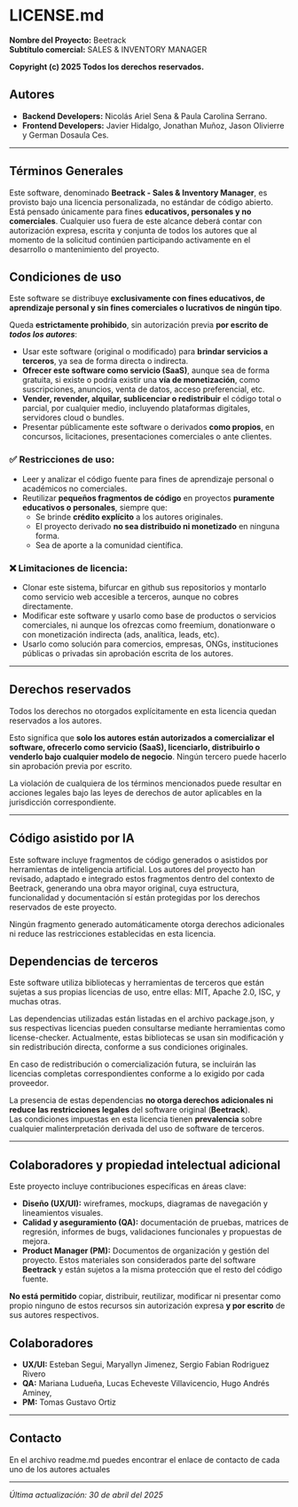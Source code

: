 # LICENSE.md

**Nombre del Proyecto:** Beetrack  
**Subtítulo comercial:** SALES & INVENTORY MANAGER

**Copyright (c) 2025 Todos los derechos reservados.**

## Autores

- **Backend Developers:** Nicolás Ariel Sena & Paula Carolina Serrano.
- **Frontend Developers:** Javier Hidalgo, Jonathan Muñoz, Jason Olivierre y German Dosaula Ces.

---

## Términos Generales

Este software, denominado **Beetrack - Sales & Inventory Manager**, es provisto bajo una licencia personalizada, no estándar de código abierto. Está pensado únicamente para fines **educativos, personales y no comerciales**. Cualquier uso fuera de este alcance deberá contar con autorización expresa, escrita y conjunta de todos los autores que al momento de la solicitud continúen participando activamente en el desarrollo o mantenimiento del proyecto.

## Condiciones de uso

Este software se distribuye **exclusivamente con fines educativos, de aprendizaje personal y sin fines comerciales o lucrativos de ningún tipo**.

Queda **estrictamente prohibido**, sin autorización previa **por escrito de *todos los autores***:

- Usar este software (original o modificado) para **brindar servicios a terceros**, ya sea de forma directa o indirecta.
- **Ofrecer este software como servicio (SaaS)**, aunque sea de forma gratuita, si existe o podría existir una **vía de monetización**, como suscripciones, anuncios, venta de datos, acceso preferencial, etc.
- **Vender, revender, alquilar, sublicenciar o redistribuir** el código total o parcial, por cualquier medio, incluyendo plataformas digitales, servidores cloud o bundles.
- Presentar públicamente este software o derivados **como propios**, en concursos, licitaciones, presentaciones comerciales o ante clientes.

### ✅ Restricciones de uso:
- Leer y analizar el código fuente para fines de aprendizaje personal o académicos no comerciales.
- Reutilizar **pequeños fragmentos de código** en proyectos **puramente educativos o personales**, siempre que:
  - Se brinde **crédito explícito** a los autores originales.
  - El proyecto derivado **no sea distribuido ni monetizado** en ninguna forma.
  - Sea de aporte a la comunidad científica.

### ❌ Limitaciones de licencia:
- Clonar este sistema, bifurcar en github sus repositorios y montarlo como servicio web accesible a terceros, aunque no cobres directamente.
- Modificar este software y usarlo como base de productos o servicios comerciales, ni aunque los ofrezcas como freemium, donationware o con monetización indirecta (ads, analítica, leads, etc).
- Usarlo como solución para comercios, empresas, ONGs, instituciones públicas o privadas sin aprobación escrita de los autores.

---

## Derechos reservados

Todos los derechos no otorgados explícitamente en esta licencia quedan reservados a los autores.

Esto significa que **solo los autores están autorizados a comercializar el software, ofrecerlo como servicio (SaaS), licenciarlo, distribuirlo o venderlo bajo cualquier modelo de negocio**. Ningún tercero puede hacerlo sin aprobación previa por escrito.

La violación de cualquiera de los términos mencionados puede resultar en acciones legales bajo las leyes de derechos de autor aplicables en la jurisdicción correspondiente.

---

## Código asistido por IA

Este software incluye fragmentos de código generados o asistidos por herramientas de inteligencia artificial. Los autores del proyecto han revisado, adaptado e integrado estos fragmentos dentro del contexto de Beetrack, generando una obra mayor original, cuya estructura, funcionalidad y documentación sí están protegidas por los derechos reservados de este proyecto.

Ningún fragmento generado automáticamente otorga derechos adicionales ni reduce las restricciones establecidas en esta licencia.

## Dependencias de terceros

Este software utiliza bibliotecas y herramientas de terceros que están sujetas a sus propias licencias de uso, entre ellas: MIT, Apache 2.0, ISC, y muchas otras.

Las dependencias utilizadas están listadas en el archivo package.json, y sus respectivas licencias pueden consultarse mediante herramientas como license-checker.
Actualmente, estas bibliotecas se usan sin modificación y sin redistribución directa, conforme a sus condiciones originales.

En caso de redistribución o comercialización futura, se incluirán las licencias completas correspondientes conforme a lo exigido por cada proveedor.

La presencia de estas dependencias **no otorga derechos adicionales ni reduce las restricciones legales** del software original (**Beetrack**).  
Las condiciones impuestas en esta licencia tienen **prevalencia** sobre cualquier malinterpretación derivada del uso de software de terceros.

---

## Colaboradores y propiedad intelectual adicional

Este proyecto incluye contribuciones específicas en áreas clave:

- **Diseño (UX/UI):** wireframes, mockups, diagramas de navegación y lineamientos visuales.
- **Calidad y aseguramiento (QA):** documentación de pruebas, matrices de regresión, informes de bugs, validaciones funcionales y propuestas de mejora.
- **Product Manager (PM):** Documentos de organización y gestión del proyecto.
Estos materiales son considerados parte del software **Beetrack** y están sujetos a la misma protección que el resto del código fuente.

**No está permitido** copiar, distribuir, reutilizar, modificar ni presentar como propio ninguno de estos recursos sin autorización expresa **y por escrito** de sus autores respectivos.

## Colaboradores

- **UX/UI:** Esteban Segui, Maryallyn Jimenez, Sergio Fabian Rodriguez Rivero
- **QA:** Mariana Ludueña, Lucas Echeveste Villavicencio, Hugo Andrés Aminey, 
- **PM:** Tomas Gustavo Ortiz
---

## Contacto

En el archivo readme.md puedes encontrar el enlace de contacto de cada uno de los autores actuales

---

_Última actualización: 30 de abril del 2025_


